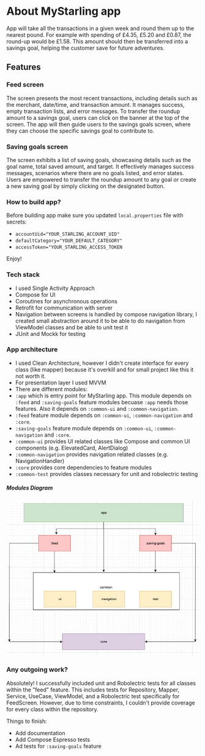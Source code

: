 # About MyStarling app
App will take all the transactions in a given week and round them up to the nearest pound. For example with spending of £4.35, £5.20 and £0.87, the round-up would be £1.58. This amount should then be transferred into a savings goal, helping the customer save for future adventures.

## Features

### Feed screen
The screen presents the most recent transactions, including details such as the merchant, date/time, and transaction amount. It manages success, empty transaction lists, and error messages. To transfer the roundup amount to a savings goal, users can click on the banner at the top of the screen. The app will then guide users to the savings goals screen, where they can choose the specific savings goal to contribute to.

### Saving goals screen
The screen exhibits a list of saving goals, showcasing details such as the goal name, total saved amount, and target. It effectively manages success messages, scenarios where there are no goals listed, and error states. Users are empowered to transfer the roundup amount to any goal or create a new saving goal by simply clicking on the designated button.

### How to build app?
Before building app make sure you updated `local.properties` file with secrets:

- `accountUid="YOUR_STARLING_ACCOUNT_UID"`
- `defaultCategory="YOUR_DEFAULT_CATEGORY"`
- `accessToken="YOUR_STARLING_ACCESS_TOKEN`

Enjoy!

### Tech stack
- I used Single Activity Approach
- Compose for UI
- Coroutines for asynchronous operations
- Retrofit for communication with server
- Navigation between screens is handled by compose navigation library, I created small abstraction around it to be able to do navigation from ViewModel classes and be able to unit test it
- JUnit and Mockk for testing

### App architecture
- I used Clean Architecture, however I didn't create interface for every class (like mapper) because it's overkill and for small project like this it not worth it.
- For presentation layer I used MVVM
- There are different modules:
- `:app` which is entry point for MyStarling app. This module depends on `:feed` and `:saving-goals` feature modules becuase `:app` needs those features. Also it depends on `:common-ui` and `:common-navigation`. 
- `:feed` feature module depends on `:common-ui`, `:common-navigation` and `:core`.
- `:saving-goals` feature module depends on `:common-ui`, `:common-navigation` and `:core`. 
-  `:common-ui` provides UI related classes like Compose and common UI components (e.g. ElevatedCard, AlertDialog)
-  `:common-navigation` provides navigation related classes (e.g. NavigationHandler)
-  `:core` provides core dependencies to feature modules
-  `:common-test` provides classes necessary for unit and robolectric testing

##### Modules Diagram

<img src="pictures/diagram.png" width="900">

### Any outgoing work?

Absolutely! I successfully included unit and Robolectric tests for all classes within the "feed" feature. This includes tests for Repository, Mapper, Service, UseCase, ViewModel, and a Robolectric test specifically for FeedScreen. However, due to time constraints, I couldn't provide coverage for every class within the repository.

Things to finish:
- Add documentation
- Add Compose Espresso tests
- Ad tests for `:saving-goals` feature
